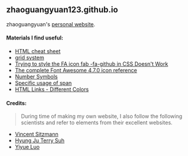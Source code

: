 ## zhaoguangyuan123.github.io
zhaoguangyuan's [personal website](zhaoguangyuan123.github.io).

#### Materials I find useful:
- [HTML cheat sheet](https://web.stanford.edu/group/csp/cs21/htmlcheatsheet.pdf)
- [grid system](https://getbootstrap.com/docs/4.1/layout/grid/)
- [Trying to style the FA icon fab -fa-github in CSS Doesn't Work](https://stackoverflow.com/questions/71669061/trying-to-style-the-fa-icon-fab-fa-github-in-css-doesnt-work)
- [The complete Font Awesome 4.7.0 icon reference](https://fontawesome.com/v4/cheatsheet/)
- [Number Symbols](https://www.htmlsymbols.xyz/number-symbols)
- [Specific usage of span](https://www.runoob.com/try/try.php?filename=tryhtml_span)
- [HTML Links - Different Colors](https://www.w3schools.com/html/html_links_colors.asp)


#### Credits: 
> During time of making my own website, I also follow the following scientists and refer to elements from their excellent websites. 

- [Vincent Sitzmann](https://www.vincentsitzmann.com/)
- [Hyung Ju Terry Suh](http://hjrobotics.net/)
- [Yiyue Luo](https://yyueluo.com/)
